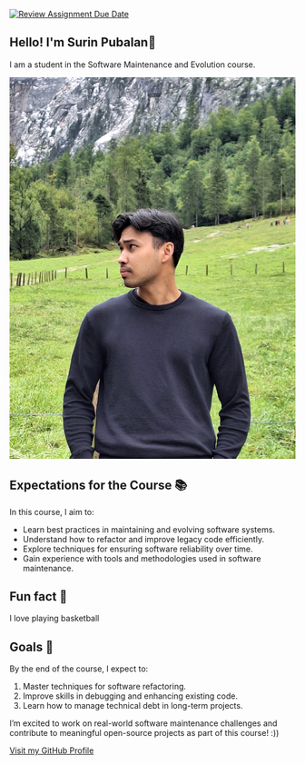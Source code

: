 [![Review Assignment Due Date](https://classroom.github.com/assets/deadline-readme-button-22041afd0340ce965d47ae6ef1cefeee28c7c493a6346c4f15d667ab976d596c.svg)](https://classroom.github.com/a/O-1AGqKT)

## Hello! I'm Surin Pubalan👋

I am a student in the Software Maintenance and Evolution course.

![My Image](https://github.com/SoftwareMaintenanceEvolution/tutorial-1-lolsurin/blob/profile-upload/profile%20picture.jpg) 

## Expectations for the Course 📚
In this course, I aim to:
- Learn best practices in maintaining and evolving software systems.
- Understand how to refactor and improve legacy code efficiently.
- Explore techniques for ensuring software reliability over time.
- Gain experience with tools and methodologies used in software maintenance.

## Fun fact 🧠
I love playing basketball

## Goals 🎯
By the end of the course, I expect to:
1. Master techniques for software refactoring.
2. Improve skills in debugging and enhancing existing code.
3. Learn how to manage technical debt in long-term projects.

I’m excited to work on real-world software maintenance challenges and contribute to meaningful open-source projects as part of this course! :))

[Visit my GitHub Profile](https://github.com/lolsurin)
